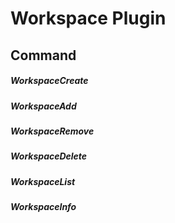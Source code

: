 # Workspace Plugin

## Command

##### WorkspaceCreate <worksaceName>

##### WorkspaceAdd <workspaceName> <dirName> <dirAliasName>

##### WorkspaceRemove <workspaceName> <aliasName>

##### WorkspaceDelete <workspaceName>

##### WorkspaceList

##### WorkspaceInfo <workspaceName>
